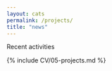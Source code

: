 ```yaml
---
layout: cats
permalink: /projects/
title: "news"
---
```


Recent activities

{% include CV/05-projects.md %}
